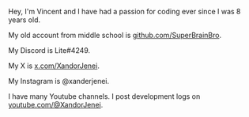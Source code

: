 Hey, I'm Vincent and I have had a passion for coding ever since I was 8 years old.

My old account from middle school is [github.com/SuperBrainBro](https://github.com/SuperBrainBro).

My Discord is Lite#4249.

My X is [x.com/XandorJenei](https://x.com/XandorJenei).
 
My Instagram is @xanderjenei.

I have many Youtube channels. I post development logs on [youtube.com/@XandorJenei](https://www.youtube.com/@XanderJenei).
